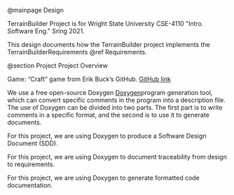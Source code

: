@mainpage Design

TerrainBuilder Project is for Wright State University  CSE-4110 "Intro. Software Eng." Sring 2021.

This design documents how the TerrainBuilder project implements the TerrainBuilderRequirements @ref Requirements.

@section Project Project Overview

Game: “Craft” game from Erik Buck’s GitHub. [GitHub link](https://github.com/erikbuck/Craft)

We use a free open-source Doxygen [Doxygen](https://www.doxygen.nl/index.html)program generation tool, which can convert specific comments in the program into a description file. The use of Doxygen can be divided into two parts. The first part is to write comments in a specific format, and the second is to use it to generate documents.

For this project, we are using Doxygen to produce a Software Design Document (SDD).

For this project, we are using Doxygen to document traceability from design to requirements.

For this project, we are using Doxygen to generate formatted code documentation.

